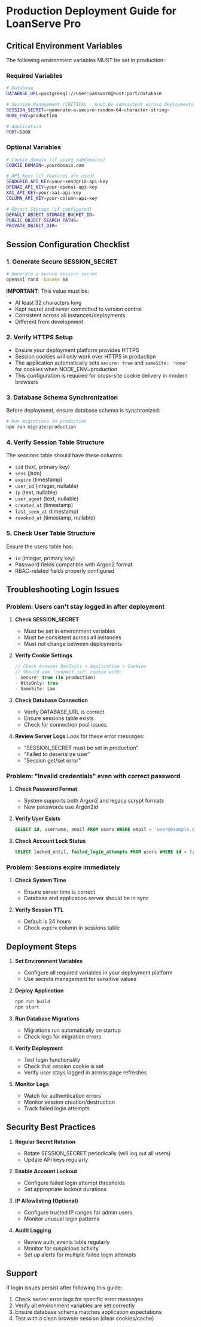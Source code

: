 # Production Deployment Guide for LoanServe Pro

## Critical Environment Variables

The following environment variables MUST be set in production:

### Required Variables
```bash
# Database
DATABASE_URL=postgresql://user:password@host:port/database

# Session Management (CRITICAL - must be consistent across deployments)
SESSION_SECRET=<generate-a-secure-random-64-character-string>
NODE_ENV=production

# Application
PORT=5000
```

### Optional Variables
```bash
# Cookie domain (if using subdomains)
COOKIE_DOMAIN=.yourdomain.com

# API Keys (if features are used)
SENDGRID_API_KEY=your-sendgrid-api-key
OPENAI_API_KEY=your-openai-api-key
XAI_API_KEY=your-xai-api-key
COLUMN_API_KEY=your-column-api-key

# Object Storage (if configured)
DEFAULT_OBJECT_STORAGE_BUCKET_ID=
PUBLIC_OBJECT_SEARCH_PATHS=
PRIVATE_OBJECT_DIR=
```

## Session Configuration Checklist

### 1. Generate Secure SESSION_SECRET
```bash
# Generate a secure session secret
openssl rand -base64 64
```
**IMPORTANT**: This value must be:
- At least 32 characters long
- Kept secret and never committed to version control
- Consistent across all instances/deployments
- Different from development

### 2. Verify HTTPS Setup
- Ensure your deployment platform provides HTTPS
- Session cookies will only work over HTTPS in production
- The application automatically sets `secure: true` and `sameSite: 'none'` for cookies when NODE_ENV=production
- This configuration is required for cross-site cookie delivery in modern browsers

### 3. Database Schema Synchronization
Before deployment, ensure database schema is synchronized:
```bash
# Run migrations in production
npm run migrate:production
```

### 4. Verify Session Table Structure
The sessions table should have these columns:
- `sid` (text, primary key)
- `sess` (json)
- `expire` (timestamp)
- `user_id` (integer, nullable)
- `ip` (text, nullable)
- `user_agent` (text, nullable)
- `created_at` (timestamp)
- `last_seen_at` (timestamp)
- `revoked_at` (timestamp, nullable)

### 5. Check User Table Structure
Ensure the users table has:
- `id` (integer, primary key)
- Password fields compatible with Argon2 format
- RBAC-related fields properly configured

## Troubleshooting Login Issues

### Problem: Users can't stay logged in after deployment

1. **Check SESSION_SECRET**
   - Must be set in environment variables
   - Must be consistent across all instances
   - Must not change between deployments

2. **Verify Cookie Settings**
   ```javascript
   // Check browser DevTools > Application > Cookies
   // Should see 'connect.sid' cookie with:
   - Secure: true (in production)
   - HttpOnly: true
   - SameSite: Lax
   ```

3. **Check Database Connection**
   - Verify DATABASE_URL is correct
   - Ensure sessions table exists
   - Check for connection pool issues

4. **Review Server Logs**
   Look for these error messages:
   - "SESSION_SECRET must be set in production"
   - "Failed to deserialize user"
   - "Session get/set error"

### Problem: "Invalid credentials" even with correct password

1. **Check Password Format**
   - System supports both Argon2 and legacy scrypt formats
   - New passwords use Argon2id

2. **Verify User Exists**
   ```sql
   SELECT id, username, email FROM users WHERE email = 'user@example.com';
   ```

3. **Check Account Lock Status**
   ```sql
   SELECT locked_until, failed_login_attempts FROM users WHERE id = ?;
   ```

### Problem: Sessions expire immediately

1. **Check System Time**
   - Ensure server time is correct
   - Database and application server should be in sync

2. **Verify Session TTL**
   - Default is 24 hours
   - Check `expire` column in sessions table

## Deployment Steps

1. **Set Environment Variables**
   - Configure all required variables in your deployment platform
   - Use secrets management for sensitive values

2. **Deploy Application**
   ```bash
   npm run build
   npm start
   ```

3. **Run Database Migrations**
   - Migrations run automatically on startup
   - Check logs for migration errors

4. **Verify Deployment**
   - Test login functionality
   - Check that session cookie is set
   - Verify user stays logged in across page refreshes

5. **Monitor Logs**
   - Watch for authentication errors
   - Monitor session creation/destruction
   - Track failed login attempts

## Security Best Practices

1. **Regular Secret Rotation**
   - Rotate SESSION_SECRET periodically (will log out all users)
   - Update API keys regularly

2. **Enable Account Lockout**
   - Configure failed login attempt thresholds
   - Set appropriate lockout durations

3. **IP Allowlisting (Optional)**
   - Configure trusted IP ranges for admin users
   - Monitor unusual login patterns

4. **Audit Logging**
   - Review auth_events table regularly
   - Monitor for suspicious activity
   - Set up alerts for multiple failed login attempts

## Support

If login issues persist after following this guide:
1. Check server error logs for specific error messages
2. Verify all environment variables are set correctly
3. Ensure database schema matches application expectations
4. Test with a clean browser session (clear cookies/cache)